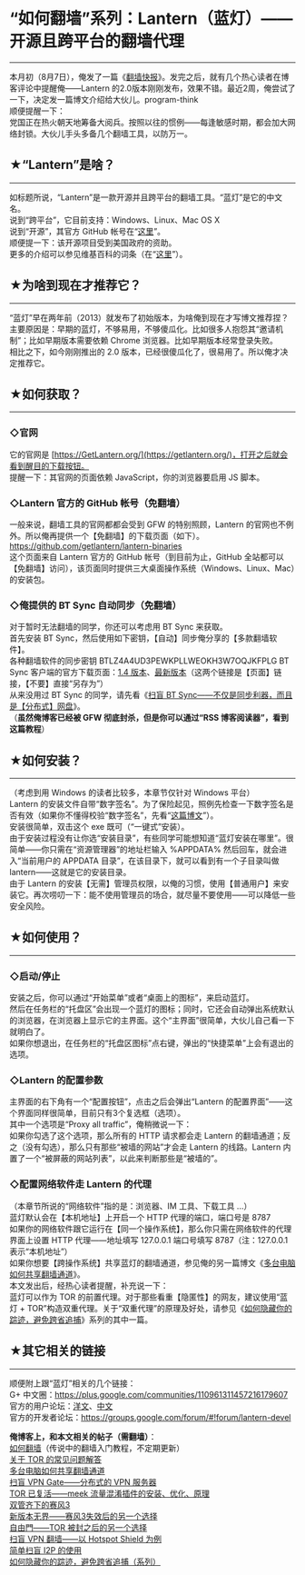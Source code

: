 # “如何翻墙”系列：Lantern（蓝灯）——开源且跨平台的翻墙代理 

-----

 本月初（8月7日），俺发了一篇《[翻墙快报](https://program-think.blogspot.com/2015/08/gfw-news.html)》。发完之后，就有几个热心读者在博客评论中提醒俺——Lantern 的2.0版本刚刚发布，效果不错。最近2周，俺尝试了一下，决定发一篇博文介绍给大伙儿。program-think  
 顺便提醒一下：  
 党国正在热火朝天地筹备大阅兵。按照以往的惯例——每逢敏感时期，都会加大网络封锁。大伙儿手头多备几个翻墙工具，以防万一。  
   
   
 ## ★“Lantern”是啥？
-------------

  
 如标题所说，“Lantern”是一款开源并且跨平台的翻墙工具。“蓝灯”是它的中文名。  
 说到“跨平台”，它目前支持：Windows、Linux、Mac OS X  
 说到“开源”，其官方 GitHub 帐号在“[这里](https://github.com/getlantern)”。  
 顺便提一下：该开源项目受到美国政府的资助。  
 更多的介绍可以参见维基百科的词条（在“[这里](https://en.wikipedia.org/wiki/Lantern_%28software%29)”）。  
   
   
 ## ★为啥到现在才推荐它？
-----------

  
 “蓝灯”早在两年前（2013）就发布了初始版本，为啥俺到现在才写博文推荐捏？  
 主要原因是：早期的蓝灯，不够易用，不够傻瓜化。比如很多人抱怨其“邀请机制”；比如早期版本需要依赖 Chrome 浏览器。比如早期版本经常登录失败。  
 相比之下，如今刚刚推出的 2.0 版本，已经很傻瓜化了，很易用了。所以俺才决定推荐它。  
   
   
 ## ★如何获取？
------

  
 ### ◇官网

  
 它的官网是 [https://GetLantern.org/](https://getlantern.org/)，打开之后就会看到醒目的下载按钮。  
 提醒一下：其官网的页面依赖 JavaScript，你的浏览器要启用 JS 脚本。  
   
 ### ◇Lantern 官方的 GitHub 帐号（免翻墙）

  
 一般来说，翻墙工具的官网都都会受到 GFW 的特别照顾，Lantern 的官网也不例外。所以俺再提供一个【免翻墙】的下载页面（如下）。  
 <https://github.com/getlantern/lantern-binaries>  
 这个页面来自 Lantern 官方的 GitHub 帐号（到目前为止，GitHub 全站都可以【免翻墙】访问），该页面同时提供三大桌面操作系统（Windows、Linux、Mac）的安装包。  
   
 ### ◇俺提供的 BT Sync 自动同步（免翻墙）

  
 对于暂时无法翻墙的同学，你还可以考虑用 BT Sync 来获取。  
 首先安装 BT Sync，然后使用如下密钥，【自动】同步俺分享的【多款翻墙软件】。  
 各种翻墙软件的同步密钥 BTLZ4A4UD3PEWKPLLWEOKH3W7OQJKFPLG BT Sync 客户端的官方下载页面：[1.4 版本](http://syncapp.bittorrent.com/1.4.111/)、[最新版本](https://getsync.com/)（这两个链接是【页面】链接，【不要】直接“另存为”）  
 从来没用过 BT Sync 的同学，请先看《[扫盲 BT Sync——不仅是同步利器，而且是【分布式】网盘](https://program-think.blogspot.com/2015/01/BitTorrent-Sync.html)》。  
 （**虽然俺博客已经被 GFW 彻底封杀，但是你可以通过“RSS 博客阅读器”，看到这篇教程**）  
   
   
 ## ★如何安装？
------

  
 （考虑到用 Windows 的读者比较多，本章节仅针对 Windows 平台）  
 Lantern 的安装文件自带“数字签名”。为了保险起见，照例先检查一下数字签名是否有效（如果你不懂得校验“数字签名”，先看“[这篇博文](https://program-think.blogspot.com/2013/02/file-integrity-check.html)”）。  
 安装很简单，双击这个 exe 既可（“一键式”安装）。  
 由于安装过程没有让你选“安装目录”，有些同学可能想知道“蓝灯安装在哪里”。很简单——你只需在“资源管理器”的地址栏输入 %APPDATA% 然后回车，就会进入“当前用户的 APPDATA 目录”，在该目录下，就可以看到有一个子目录叫做 lantern——这就是它的安装目录。  
 由于 Lantern 的安装【无需】管理员权限，以俺的习惯，使用【普通用户】来安装它。再次唠叨一下：能不使用管理员的场合，就尽量不要使用——可以降低一些安全风险。  
   
   
 ## ★如何使用？
------

  
 ### ◇启动/停止

  
 安装之后，你可以通过“开始菜单”或者“桌面上的图标”，来启动蓝灯。  
 然后在任务栏的“托盘区”会出现一个蓝灯的图标；同时，它还会自动弹出系统默认的浏览器，在浏览器上显示它的主界面。这个“主界面”很简单，大伙儿自己看一下就明白了。  
 如果你想退出，在任务栏的“托盘区图标”点右键，弹出的“快捷菜单”上会有退出的选项。  
   
 ### ◇Lantern 的配置参数

  
 主界面的右下角有一个“配置按钮”，点击之后会弹出“Lantern 的配置界面”——这个界面同样很简单，目前只有3个复选框（选项）。  
 其中一个选项是“Proxy all traffic”，俺稍微说一下：  
 如果你勾选了这个选项，那么所有的 HTTP 请求都会走 Lantern 的翻墙通道；反之（没有勾选），那么只有那些“被墙的网站”才会走 Lantern 的线路。Lantern 内置了一个“被屏蔽的网站列表”，以此来判断那些是“被墙的”。  
   
 ### ◇配置网络软件走 Lantern 的代理

  
 （本章节所说的“网络软件”指的是：浏览器、IM 工具、下载工具 ...）  
 蓝灯默认会在【本机地址】上开启一个 HTTP 代理的端口，端口号是 8787  
 如果你的网络软件跟它运行在【同一个操作系统】，那么你只需在网络软件的代理界面上设置 HTTP 代理——地址填写 127.0.0.1 端口号填写 8787（注：127.0.0.1 表示“本机地址”）  
 如果你想要【跨操作系统】共享蓝灯的翻墙通道，参见俺的另一篇博文《[多台电脑如何共享翻墙通道](https://program-think.blogspot.com/2013/01/cross-host-use-gfw-tool.html)》。  
 本文发出后，经热心读者提醒，补充说一下：  
 蓝灯可以作为 TOR 的前置代理。对于那些看重【隐匿性】的网友，建议使用“蓝灯 + TOR”构造双重代理。关于“双重代理”的原理及好处，请参见《[如何隐藏你的踪迹，避免跨省追捕](https://program-think.blogspot.com/2010/04/howto-cover-your-tracks-0.html)》系列的其中一篇。  
   
   
 ## ★其它相关的链接
--------

  
 顺便附上跟“蓝灯”相关的几个链接：  
 G+ 中文圈：<https://plus.google.com/communities/110961311457216179607>  
 官方的用户论坛：[洋文](https://groups.google.com/forum/#!forum/lantern-users-en)、[中文](https://groups.google.com/forum/#!forum/lantern-users-zh)  
 官方的开发者论坛：<https://groups.google.com/forum/#!forum/lantern-devel>  
   
   
 **俺博客上，和本文相关的帖子（需翻墙）**：  
 [如何翻墙](https://program-think.blogspot.com/2009/05/how-to-break-through-gfw.html)（传说中的翻墙入门教程，不定期更新）  
 [关于 TOR 的常见问题解答](https://program-think.blogspot.com/2013/11/tor-faq.html)  
 [多台电脑如何共享翻墙通道](https://program-think.blogspot.com/2013/01/cross-host-use-gfw-tool.html)  
 [扫盲 VPN Gate——分布式的 VPN 服务器](https://program-think.blogspot.com/2013/04/gfw-vpngate.html)  
 [TOR 已复活——meek 流量混淆插件的安装、优化、原理](https://program-think.blogspot.com/2014/10/gfw-tor-meek.html)  
 [双管齐下的赛风3](https://program-think.blogspot.com/2011/10/gfw-psiphon.html)  
 [新版本无界——赛风3失效后的另一个选择](https://program-think.blogspot.com/2011/12/gfw-wujie.html)  
 [自由門——TOR 被封之后的另一个选择](https://program-think.blogspot.com/2010/03/choose-free-gate.html)  
 [扫盲 VPN 翻墙——以 Hotspot Shield 为例](https://program-think.blogspot.com/2011/09/gfw-vpn-hotspot-shield.html)  
 [简单扫盲 I2P 的使用](https://program-think.blogspot.com/2012/06/gfw-i2p.html)  
 [如何隐藏你的踪迹，避免跨省追捕（系列）](https://program-think.blogspot.com/2010/04/howto-cover-your-tracks-0.html) 